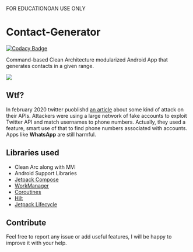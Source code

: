 FOR EDUCATIONOAN USE ONLY

# Contact-Generator

[![Codacy Badge](https://api.codacy.com/project/badge/Grade/1c72fbb5a587482b850db600624c9038)](https://app.codacy.com/gh/mildroid/Contact-Generator?utm_source=github.com&utm_medium=referral&utm_content=mildroid/Contact-Generator&utm_campaign=Badge_Grade_Settings)

Command-based Clean Architecture modularized Android App that generates contacts in a given range.

![](https://media.giphy.com/media/dKNFdk5oIhRGGvFsoy/giphy.gif)

## Wtf?
In february 2020 twitter puoblishd [an article](https://privacy.twitter.com/en/blog/2020/an-incident-impacting-your-account-identity) about some kind of attack on their APIs.
Attackers were using a large network of fake accounts to exploit Twitter API and match usernames to phone numbers. Actually, they used a feature, smart use of that to find
phone numbers associated with accounts.
Apps like **WhatsApp** are still harmful.


## Libraries used

* Clean Arc along with MVI
* Android Support Libraries
* [Jetpack Compose](https://developer.android.com/jetpack/compose)
* [WorkManager](https://developer.android.com/topic/libraries/architecture/workmanager)
* [Coroutines](https://kotlinlang.org/docs/coroutines-overview.html)
* [Hilt](https://dagger.dev/hilt/)
* [Jetpack Lifecycle](https://developer.android.com/topic/libraries/architecture/lifecycle)


## Contribute
Feel free to report any issue or add useful features, I will be happy to improve it with your help.
